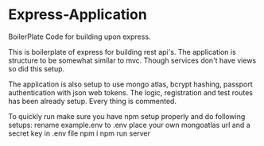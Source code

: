 # Express-Application
BoilerPlate Code for building upon express.

This is boilerplate of express for building rest api's.
The application is structure to be somewhat similar to mvc. 
Though services don't have views so did this setup.

The application is also setup to use mongo atlas, bcrypt hashing, passport authentication with json web tokens.
The logic, registration and test routes has been already setup. Every thing is commented.

To quickly run make sure you have npm setup properly and do following setups:
rename example.env to .env
place your own mongoatlas url and a secret key in .env file
npm i
npm run server

